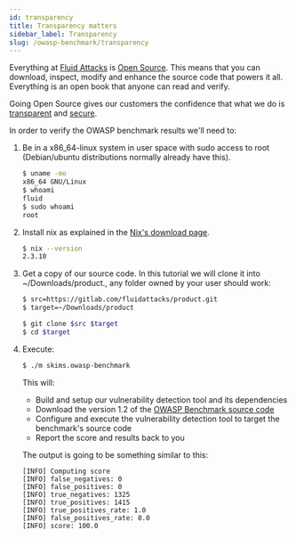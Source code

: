 ```yaml
---
id: transparency
title: Transparency matters
sidebar_label: Transparency
slug: /owasp-benchmark/transparency
---
```


Everything at [Fluid Attacks](https://fluidattacks.com) is
[Open Source](https://opensource.com/resources/what-open-source).
This means that you can download, inspect, modify and enhance the source code that powers it all. Everything is an open book that anyone can read and verify.

Going Open Source gives our customers the confidence that what we do is
[transparent](https://fluidattacks.com/about-us/values/) and
[secure](https://fluidattacks.com/security/).

In order to verify the OWASP benchmark results we'll need to:
1.  Be in a x86_64-linux system in user space with sudo access to root
    (Debian/ubuntu distributions normally already have this).

    ```bash
    $ uname -mo
    x86_64 GNU/Linux
    $ whoami
    fluid
    $ sudo whoami
    root
    ```

1.  Install nix as explained in the
    [Nix's download page](https://nixos.org/download).

    ```bash
    $ nix --version
    2.3.10
    ```

1.  Get a copy of our source code.
    In this tutorial we will clone it into ~/Downloads/product.,
    any folder owned by your user should work:

    ```bash
    $ src=https://gitlab.com/fluidattacks/product.git
    $ target=~/Downloads/product

    $ git clone $src $target
    $ cd $target
    ```

1.  Execute:

    ```bash
    $ ./m skims.owasp-benchmark
    ```

    This will:
    - Build and setup our vulnerability detection tool and its dependencies
    - Download the version 1.2 of the
      [OWASP Benchmark source code](https://github.com/OWASP/Benchmark)
    - Configure and execute the vulnerability detection tool to target
      the benchmark's source code
    - Report the score and results back to you

    The output is going to be something similar to this:

    ```
    [INFO] Computing score
    [INFO] false_negatives: 0
    [INFO] false_positives: 0
    [INFO] true_negatives: 1325
    [INFO] true_positives: 1415
    [INFO] true_positives_rate: 1.0
    [INFO] false_positives_rate: 0.0
    [INFO] score: 100.0
    ```
